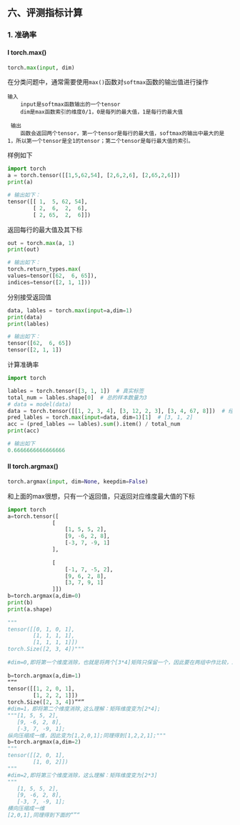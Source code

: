 ## 六、评测指标计算

### 1. 准确率

#### Ⅰ torch.max()

```python
torch.max(input, dim)
```

在分类问题中，通常需要使用`max()`函数对`softmax`函数的输出值进行操作

    输入
        input是softmax函数输出的一个tensor
        dim是max函数索引的维度0/1，0是每列的最大值，1是每行的最大值
        
     输出
        函数会返回两个tensor，第一个tensor是每行的最大值，softmax的输出中最大的是1，所以第一个tensor是全1的tensor；第二个tensor是每行最大值的索引。

样例如下

```python
import torch
a = torch.tensor([[1,5,62,54], [2,6,2,6], [2,65,2,6]])
print(a)

# 输出如下：
tensor([[ 1,  5, 62, 54],
        [ 2,  6,  2,  6],
        [ 2, 65,  2,  6]])

```

返回每行的最大值及其下标

```python
out = torch.max(a, 1)
print(out)

# 输出如下：
torch.return_types.max(
values=tensor([62,  6, 65]),
indices=tensor([2, 1, 1]))
```

分别接受返回值

```python
data, lables = torch.max(input=a,dim=1)
print(data)
print(lables)

# 输出如下：
tensor([62,  6, 65])
tensor([2, 1, 1])
```

计算准确率

```python
import torch

lables = torch.tensor([3, 1, 1])  # 真实标签
total_num = lables.shape[0]  # 总的样本数量为3
# data = model(data)
data = torch.tensor([[1, 2, 3, 4], [3, 12, 2, 3], [3, 4, 67, 8]])  # 经过模型处理的输出值
pred_lables = torch.max(input=data, dim=1)[1]  # [3, 1, 2]
acc = (pred_lables == lables).sum().item() / total_num
print(acc)

# 输出如下
0.6666666666666666
```

#### Ⅱ torch.argmax()

```python
torch.argmax(input, dim=None, keepdim=False)
```

和上面的max很想，只有一个返回值，只返回对应维度最大值的下标

```python
import torch
a=torch.tensor([
              [
                  [1, 5, 5, 2],
                  [9, -6, 2, 8],
                  [-3, 7, -9, 1]
              ],
 
              [
                  [-1, 7, -5, 2],
                  [9, 6, 2, 8],
                  [3, 7, 9, 1]
              ]])
b=torch.argmax(a,dim=0)
print(b)
print(a.shape)
 
"""
tensor([[0, 1, 0, 1],
        [1, 1, 1, 1],
        [1, 1, 1, 1]])
torch.Size([2, 3, 4])"""
 
#dim=0,即将第一个维度消除，也就是将两个[3*4]矩阵只保留一个，因此要在两组中作比较，即将上下两个[3*4]的矩阵分别在对应的位置上比较
 
b=torch.argmax(a,dim=1)
“”“
tensor([[1, 2, 0, 1],
        [1, 2, 2, 1]])
torch.Size([2, 3, 4])”“”
#dim=1，即将第二个维度消除,这么理解：矩阵维度变为[2*4];
"""[1, 5, 5, 2],
   [9, -6, 2, 8],
   [-3, 7, -9, 1];
纵向压缩成一维，因此变为[1,2,0,1];同理得到[1,2,2,1];"""
b=torch.argmax(a,dim=2)
"""
tensor([[2, 0, 1],
        [1, 0, 2]])
"""
#dim=2,即将第三个维度消除，这么理解：矩阵维度变为[2*3]
"""
   [1, 5, 5, 2],
   [9, -6, 2, 8],
   [-3, 7, -9, 1];
横向压缩成一维
[2,0,1],同理得到下面的“”“
```

